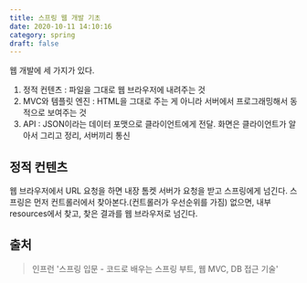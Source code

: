 ```yaml
---
title: 스프링 웹 개발 기초
date: 2020-10-11 14:10:16
category: spring
draft: false
---
```


웹 개발에 세 가지가 있다.
1. 정적 컨텐츠 : 파일을 그대로 웹 브라우저에 내려주는 것
2. MVC와 템플릿 엔진 : HTML을 그대로 주는 게 아니라 서버에서 프로그래밍해서 동적으로 보여주는 것
3. API : JSON이라는 데이터 포맷으로 클라이언트에게 전달. 화면은 클라이언트가 알아서 그리고 정리, 서버끼리 통신

## 정적 컨텐츠

웹 브라우저에서 URL 요청을 하면 내장 톰켓 서버가 요청을 받고 스프링에게 넘긴다. 스프링은 먼저 컨트롤러에서 찾아본다.(컨트롤러가 우선순위를 가짐) 없으면, 내부 resources에서 찾고, 찾은 결과를 웹 브라우저로 넘긴다.


## 출처

> 인프런 '스프링 입문 - 코드로 배우는 스프링 부트, 웹 MVC, DB 접근 기술'
